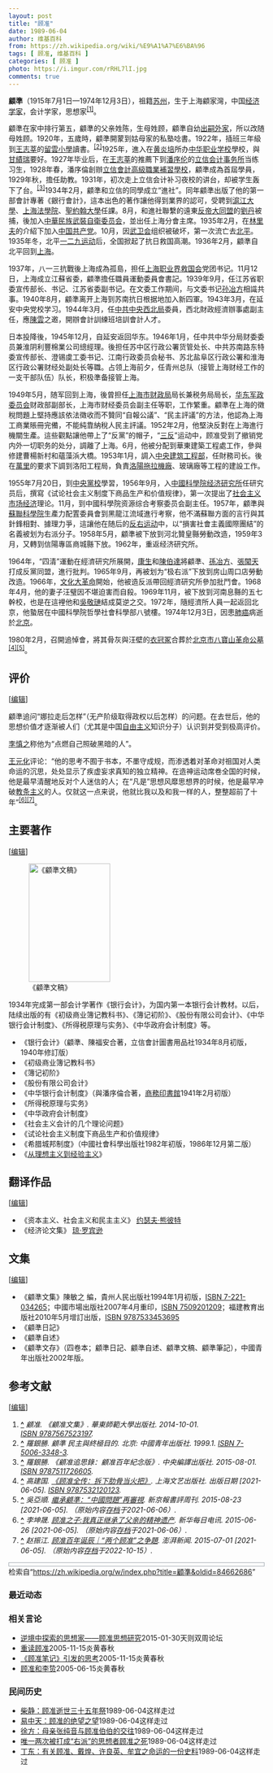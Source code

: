 ```yaml
---
layout: post
title: "顾准"
date: 1989-06-04
author: 维基百科
from: https://zh.wikipedia.org/wiki/%E9%A1%A7%E6%BA%96
tags: [ 顾准, 维基百科 ]
categories: [ 顾准 ]
photo: https://i.imgur.com/rRHL7lI.jpg
comments: true
---
```

<div class="mw-content-ltr mw-parser-output" lang="zh" dir="ltr"><style data-mw-deduplicate="TemplateStyles:r83732082">.mw-parser-output .infobox-subbox{padding:0;border:none;margin:-3px;width:auto;min-width:100%;font-size:100%;clear:none;float:none;background-color:transparent}.mw-parser-output .infobox-3cols-child{margin:auto}.mw-parser-output .infobox .navbar{font-size:100%}body.skin-minerva .mw-parser-output .infobox-header,body.skin-minerva .mw-parser-output .infobox-subheader,body.skin-minerva .mw-parser-output .infobox-above,body.skin-minerva .mw-parser-output .infobox-title,body.skin-minerva .mw-parser-output .infobox-image,body.skin-minerva .mw-parser-output .infobox-full-data,body.skin-minerva .mw-parser-output .infobox-below{text-align:center}@media screen{html.skin-theme-clientpref-night .mw-parser-output .infobox-full-data:not(.notheme)>div:not(.notheme)[style]{background:#1f1f23!important;color:#f8f9fa}@media screen and (prefers-color-scheme:dark){html.skin-theme-clientpref-os .mw-parser-output .infobox-full-data:not(.notheme) div:not(.notheme){background:#1f1f23!important;color:#f8f9fa}}html.skin-theme-clientpref-night .mw-parser-output .infobox td div:not(.notheme)[style]{background:transparent!important;color:var(--color-base,#202122)}@media screen and (prefers-color-scheme:dark){html.skin-theme-clientpref-os .mw-parser-output .infobox td div:not(.notheme)[style]{background:transparent!important;color:var(--color-base,#202122)}}html.skin-theme-clientpref-night .mw-parser-output .infobox td div.NavHead:not(.notheme)[style]{background:transparent!important}}@media screen and (prefers-color-scheme:dark){html.skin-theme-clientpref-os .mw-parser-output .infobox td div.NavHead:not(.notheme)[style]{background:transparent!important}}@media(min-width:640px){body.skin--responsive .mw-parser-output .infobox-table{display:table!important}body.skin--responsive .mw-parser-output .infobox-table>caption{display:table-caption!important}body.skin--responsive .mw-parser-output .infobox-table>tbody{display:table-row-group}body.skin--responsive .mw-parser-output .infobox-table tr{display:table-row!important}body.skin--responsive .mw-parser-output .infobox-table th,body.skin--responsive .mw-parser-output .infobox-table td{padding-left:inherit;padding-right:inherit}}</style>
<p><b>顧準</b>（1915年7月1日—1974年12月3日），祖籍<a href="/wiki/%E8%8B%8F%E5%B7%9E" class="mw-redirect" title="苏州">苏州</a>，生于上海顧家灣，中国<a href="/wiki/%E7%BB%8F%E6%B5%8E%E5%AD%A6%E5%AE%B6" title="经济学家">经济学家</a>，会计学家，思想家<sup id="cite_ref-1" class="reference"><a href="#cite_note-1"><span class="cite-bracket">[</span>1<span class="cite-bracket">]</span></a></sup>。
</p>
<meta property="mw:PageProp/toc">
<div class="mw-heading mw-heading2"></div>
<p>顧準在家中排行第五，顧準的父亲姓陈，生母姓顾，顧準自幼<a href="/wiki/%E8%BF%87%E7%BB%A7" title="过继">出嗣</a><a href="/wiki/%E5%A4%96%E5%AE%B6" class="mw-redirect" title="外家">外家</a>，所以改随母姓顾。1920年，五歲時，顧準開蒙到姑母家的私塾唸書。1922年，插班三年級到<a href="/wiki/%E7%8E%8B%E5%BF%97%E8%8E%98" title="王志莘">王志莘</a>的<a href="/w/index.php?title=%E7%95%99%E9%9B%B2%E5%B0%8F%E5%AD%B8&amp;action=edit&amp;redlink=1" class="new" title="留雲小學（页面不存在）">留雲小學</a>讀書。<sup id="cite_ref-2" class="reference"><a href="#cite_note-2"><span class="cite-bracket">[</span>2<span class="cite-bracket">]</span></a></sup>1925年，進入在<a href="/wiki/%E9%BB%84%E7%82%8E%E5%9F%B9" title="黄炎培">黄炎培</a>所办<a href="/wiki/%E4%B8%AD%E5%8D%8E%E8%81%8C%E4%B8%9A%E5%AD%A6%E6%A0%A1" title="中华职业学校">中华职业学校</a>學校，與<a href="/w/index.php?title=%E7%94%98%E7%B8%BE%E7%91%9E&amp;action=edit&amp;redlink=1" class="new" title="甘績瑞（页面不存在）">甘績瑞</a>要好。1927年毕业后，在<a href="/wiki/%E7%8E%8B%E5%BF%97%E8%8E%98" title="王志莘">王志莘</a>的推薦下到<a href="/wiki/%E6%BD%98%E5%BA%8F%E4%BC%A6" title="潘序伦">潘序伦</a>的<a href="/w/index.php?title=%E7%AB%8B%E4%BF%A1%E4%BC%9A%E8%AE%A1%E4%BA%8B%E5%8A%A1%E6%89%80&amp;action=edit&amp;redlink=1" class="new" title="立信会计事务所（页面不存在）">立信会计事务所</a>当练习生，1928年春，潘序倫創辦<a href="/wiki/%E4%B8%8A%E6%B5%B7%E7%AB%8B%E4%BF%A1%E4%BC%9A%E8%AE%A1%E5%AD%A6%E9%99%A2" class="mw-redirect" title="上海立信会计学院">立信會計高級職業補習學校</a>，顧準成為首屆學員，1929年秋，擔任助教。1931年，初次走上立信会计补习夜校的讲台，却被学生轰下了台。<sup id="cite_ref-3" class="reference"><a href="#cite_note-3"><span class="cite-bracket">[</span>3<span class="cite-bracket">]</span></a></sup>1934年2月，顧準和立信的同學成立“進社”。同年顧準出版了他的第一部會計專著《銀行會計》，這本出色的著作讓他得到業界的認可，受聘到<a href="/wiki/%E6%B2%AA%E6%B1%9F%E5%A4%A7%E5%AD%A6" title="沪江大学">滬江大學</a>、<a href="/wiki/%E4%B8%8A%E6%B5%B7%E6%B3%95%E5%AD%A6%E9%99%A2" title="上海法学院">上海法學院</a>、<a href="/wiki/%E5%9C%A3%E7%BA%A6%E7%BF%B0%E5%A4%A7%E5%AD%A6_(%E4%B8%8A%E6%B5%B7)" class="mw-redirect" title="圣约翰大学 (上海)">聖約翰大學</a>任課。8月，和進社聯繫的遠東<a href="/wiki/%E5%8F%8D%E5%B8%9D%E5%A4%A7%E5%90%8C%E7%9B%9F" class="mw-redirect" title="反帝大同盟">反帝大同盟</a>的<a href="/wiki/%E5%88%98%E4%B8%B9_(1909%E5%B9%B4)" title="刘丹 (1909年)">劉丹</a>被捕，後加入<a href="/wiki/%E4%B8%AD%E5%8D%8E%E6%B0%91%E6%97%8F%E6%AD%A6%E8%A3%85%E8%87%AA%E5%8D%AB%E5%A7%94%E5%91%98%E4%BC%9A" title="中华民族武装自卫委员会">中華民族武裝自衛委员会</a>，並出任上海分會主席。1935年2月，在<a href="/wiki/%E6%9E%97%E9%87%8C%E5%A4%AB" title="林里夫">林里夫</a>的介紹下加入<a href="/wiki/%E4%B8%AD%E5%9B%BD%E5%85%B1%E4%BA%A7%E5%85%9A" title="中国共产党">中国共产党</a>。10月，因<a href="/wiki/%E6%AD%A6%E5%8D%AB%E4%BC%9A" class="mw-redirect" title="武卫会">武卫会</a>组织被破坏，第一次流亡去<a href="/wiki/%E5%8C%97%E5%B9%B3" class="mw-redirect" title="北平">北平</a>。1935年冬，北平<a href="/wiki/%E4%B8%80%E4%BA%8C%E4%B9%9D%E8%BF%90%E5%8A%A8" class="mw-redirect" title="一二九运动">一二九运动</a>后，全国掀起了抗日救国高潮。1936年2月，顧準自北平回到<a href="/wiki/%E4%B8%8A%E6%B5%B7" class="mw-redirect" title="上海">上海</a>。
</p><p>1937年，八一三抗戰後上海成為孤島，担任<a href="/wiki/%E4%B8%8A%E6%B5%B7%E8%81%8C%E4%B8%9A%E7%95%8C%E6%95%91%E5%9B%BD%E4%BC%9A" class="mw-redirect" title="上海职业界救国会">上海职业界救国会</a>党团书记。11月12日，上海成立江蘇省委，顧準擔任職員運動委員會書記。1939年9月，任江苏省职委宣传部长、书记、江苏省委副书记。在文委工作期间，与文委书记<a href="/wiki/%E5%AD%99%E5%86%B6%E6%96%B9" title="孙冶方">孙冶方</a>相識共事。1940年8月，顧準离开上海到苏南抗日根据地加入新四軍。1943年3月，在延安中央党校学习。1944年3月，任<a href="/wiki/%E4%B8%AD%E5%85%B1%E4%B8%AD%E5%A4%AE%E8%A5%BF%E5%8C%97%E5%B1%80" title="中共中央西北局">中共中央西北局</a>委員，西北財政經濟辦事處副主任，應<a href="/wiki/%E9%99%B3%E9%9B%B2" class="mw-redirect" title="陳雲">陳雲</a>之邀，開辦會計訓練班培訓會計人才。
</p><p>日本投降後，1945年12月，自延安返回华东。1946年1月，任中共中华分局财委委员兼淮阴利豐棉業公司總經理。後担任苏中区行政公署货管处长、中共苏南路东特委宣传部长、澄锡虞工委书记、江南行政委员会秘书、苏北盐阜区行政公署和淮海区行政公署财经处副处长等職。占领上海前夕，任青州总队（接管上海财经工作的一支干部队伍）队长，积极準备接管上海。
</p><p>1949年5月，随军回到上海，後曾担任<a href="/wiki/%E4%B8%8A%E6%B5%B7%E5%B8%82%E8%B4%A2%E6%94%BF%E5%B1%80" class="mw-redirect" title="上海市财政局">上海市财政局</a>局长兼税务局局长，<a href="/wiki/%E5%8D%8E%E4%B8%9C%E5%86%9B%E6%94%BF%E5%A7%94%E5%91%98%E4%BC%9A" title="华东军政委员会">华东军政委员会</a>财政部副部长，上海市财经委员会副主任等职，工作繁重。顧準在上海的徵稅問題上堅持應該依法徵收而不贊同“自報公議”、“民主評議”的方法，他認為上海工商業賬冊完備，不能純靠納稅人民主評議。1952年2月，他堅決反對在上海進行機關生產。這些觀點讓他帶上了“反黨”的帽子，“<a href="/wiki/%E4%B8%89%E5%8F%8D" class="mw-redirect" title="三反">三反</a>”运动中，顾准受到了撤销党内外一切职务的处分，調離了上海。6月，他被分配到華東建築工程處工作，參與修建曹楊新村和蘊藻浜大橋。1953年1月，調入<a href="/wiki/%E4%B8%AD%E5%A4%AE%E5%BB%BA%E7%AD%91%E5%B7%A5%E7%A8%8B%E9%83%A8" class="mw-redirect" title="中央建筑工程部">中央建筑工程部</a>，任財務司长。後在<a href="/wiki/%E8%90%AC%E9%87%8C" class="mw-redirect" title="萬里">萬里</a>的要求下調到洛阳工程局，負責<a href="/wiki/%E6%B4%9B%E9%98%B3%E6%8B%96%E6%8B%89%E6%9C%BA%E5%8E%82" class="mw-redirect" title="洛阳拖拉机厂">洛陽拖拉機廠</a>、玻璃廠等工程的建設工作。
</p><p>1955年7月20日，到<a href="/wiki/%E4%B8%AD%E5%A4%AE%E5%85%9A%E6%A0%A1" class="mw-redirect" title="中央党校">中央黨校</a>學習，1956年9月，入<a href="/wiki/%E4%B8%AD%E5%9B%BD%E7%A7%91%E5%AD%A6%E9%99%A2%E7%BB%8F%E6%B5%8E%E7%A0%94%E7%A9%B6%E6%89%80" class="mw-redirect" title="中国科学院经济研究所">中國科學院经济研究所</a>任研究员后，撰寫《试论社会主义制度下商品生产和价值规律》，第一次提出了<a href="/wiki/%E7%A4%BE%E4%BC%9A%E4%B8%BB%E4%B9%89%E5%B8%82%E5%9C%BA%E7%BB%8F%E6%B5%8E" title="社会主义市场经济">社会主义市场经济</a>理论。11月，到中國科學院资源综合考察委员会副主任。1957年，顧準與<a href="/wiki/%E8%8B%8F%E8%81%94%E7%A7%91%E5%AD%A6%E9%99%A2" title="苏联科学院">蘇聯科學院</a>生產力配置委員會到黑龍江流域進行考察，他不滿蘇聯方面的言行與其針鋒相對、據理力爭，這讓他在随后的<a href="/wiki/%E5%8F%8D%E5%8F%B3%E8%BF%90%E5%8A%A8" title="反右运动">反右运动</a>中，以“損害社會主義國際團結”的名義被划为右派分子。1958年5月，顧準被下放到河北贊皇縣勞動改造，1959年3月，又轉到信陽專區商城縣下放。1962年，重返经济研究所。
</p><p>1964年，“四清”運動在經濟研究所展開，<a href="/wiki/%E5%BA%B7%E7%94%9F" title="康生">康生</a>和<a href="/wiki/%E9%99%B3%E4%BC%AF%E9%81%94" class="mw-redirect" title="陳伯達">陳伯達</a>將顧準、<a href="/wiki/%E5%AD%AB%E5%86%B6%E6%96%B9" class="mw-redirect" title="孫冶方">孫冶方</a>、<a href="/wiki/%E5%BC%B5%E8%81%9E%E5%A4%A9" class="mw-redirect" title="張聞天">張聞天</a>打成反黨同盟，進行批判。1965年9月，再被划为“极右派”下放到房山周口店勞動改造。1966年，<a href="/wiki/%E6%96%87%E5%8C%96%E5%A4%A7%E9%9D%A9%E5%91%BD" title="文化大革命">文化大革命</a>開始，他被造反派帶回經濟研究所參加批鬥會。1968年4月，他的妻子汪璧因不堪迫害而自殺。1969年11月，被下放到河南息縣的五七幹校，也是在這裡他和<a href="/wiki/%E5%90%B4%E6%95%AC%E7%90%8F" title="吴敬琏">吳敬璉</a>結成莫逆之交。1972年，隨經濟所人員一起返回北京，他蟄居在中國科學院哲學社會科學部八號樓。1974年12月3日，因患<a href="/wiki/%E8%82%BA%E7%99%8C" title="肺癌">肺癌</a>病逝於<a href="/wiki/%E5%8C%97%E4%BA%AC" class="mw-redirect" title="北京">北京</a>。
</p><p>1980年2月，召開追悼會，將其骨灰與汪壁的<a href="/wiki/%E8%A1%A3%E5%86%A0%E5%86%A2" title="衣冠冢">衣冠冢</a>合葬於<a href="/wiki/%E5%8C%97%E4%BA%AC%E5%B8%82%E5%85%AB%E5%AE%9D%E5%B1%B1%E9%9D%A9%E5%91%BD%E5%85%AC%E5%A2%93" title="北京市八宝山革命公墓">北京市八寶山革命公墓</a><sup id="cite_ref-4" class="reference"><a href="#cite_note-4"><span class="cite-bracket">[</span>4<span class="cite-bracket">]</span></a></sup><sup id="cite_ref-5" class="reference"><a href="#cite_note-5"><span class="cite-bracket">[</span>5<span class="cite-bracket">]</span></a></sup>。
</p>
<div class="mw-heading mw-heading2"><h2 id="评价"><span id=".E8.AF.84.E4.BB.B7"></span>评价</h2><span class="mw-editsection"><span class="mw-editsection-bracket">[</span><a href="/w/index.php?title=%E9%A1%A7%E6%BA%96&amp;action=edit&amp;section=2" title="编辑章节：评价"><span>编辑</span></a><span class="mw-editsection-bracket">]</span></span></div>
<p>顧準追问“娜拉走后怎样”（无产阶级取得政权以后怎样）的问题。在去世后，他的思想价值才逐渐被人们（尤其是中国<a href="/wiki/%E8%87%AA%E7%94%B1%E4%B8%BB%E4%B9%89" title="自由主义">自由主义</a>知识分子）认识到并受到极高评价。
</p><p><a href="/wiki/%E6%9D%8E%E6%85%8E%E4%B9%8B" title="李慎之">李慎之</a>称他为“点燃自己照破黑暗的人”。
</p><p><a href="/wiki/%E7%8E%8B%E5%85%83%E5%8C%96" title="王元化">王元化</a>评论：“他的思考不囿于书本，不墨守成规，而渗透着对革命对祖国对人类命运的沉思，处处显示了疾虚妄求真知的独立精神。在造神运动席卷全国的时候，他是最早清醒地反对个人迷信的人；在“凡是”思想风靡思想界的时候，他是最早冲破<a href="/wiki/%E6%95%99%E6%9D%A1%E4%B8%BB%E4%B9%89" class="mw-redirect" title="教条主义">教条主义</a>的人。仅就这一点来说，他就比我以及和我一样的人，整整超前了十年”<sup id="cite_ref-6" class="reference"><a href="#cite_note-6"><span class="cite-bracket">[</span>6<span class="cite-bracket">]</span></a></sup><sup id="cite_ref-7" class="reference"><a href="#cite_note-7"><span class="cite-bracket">[</span>7<span class="cite-bracket">]</span></a></sup>。
</p>
<div class="mw-heading mw-heading2"><h2 id="主要著作"><span id=".E4.B8.BB.E8.A6.81.E8.91.97.E4.BD.9C"></span>主要著作</h2><span class="mw-editsection"><span class="mw-editsection-bracket">[</span><a href="/w/index.php?title=%E9%A1%A7%E6%BA%96&amp;action=edit&amp;section=3" title="编辑章节：主要著作"><span>编辑</span></a><span class="mw-editsection-bracket">]</span></span></div>
<figure class="mw-halign-right" typeof="mw:File"><a href="/wiki/File:GuZhun_WenGao.jpg" class="mw-file-description" title="《顧準文稿》"><img alt="《顧準文稿》" src="//upload.wikimedia.org/wikipedia/zh/thumb/f/f6/GuZhun_WenGao.jpg/160px-GuZhun_WenGao.jpg" decoding="async" width="160" height="233" class="mw-file-element" srcset="//upload.wikimedia.org/wikipedia/zh/thumb/f/f6/GuZhun_WenGao.jpg/240px-GuZhun_WenGao.jpg 1.5x, //upload.wikimedia.org/wikipedia/zh/f/f6/GuZhun_WenGao.jpg 2x" data-file-width="262" data-file-height="381"></a><figcaption>《顧準文稿》</figcaption></figure><p>1934年完成第一部会计学著作《银行会计》，为国内第一本银行会计教材。以后，陆续出版的有《初级商业簿记教科书》、《簿记初阶》、《股份有限公司会计》、《中华银行会计制度》、《所得税原理与实务》、《中华政府会计制度》等。
</p><ul><li>《银行会计》（顧準、陳福安合著，立信會計圖書用品社1934年8月初版，1940年修訂版）</li>
<li>《初级商业簿记教科书》</li>
<li>《簿记初阶》</li>
<li>《股份有限公司会计》</li>
<li>《中华银行会计制度》（與潘序倫合著，<a href="/wiki/%E5%95%86%E5%8B%99%E5%8D%B0%E6%9B%B8%E9%A4%A8" class="mw-redirect" title="商務印書館">商務印書館</a>1941年2月初版）</li>
<li>《所得税原理与实务》</li>
<li>《中华政府会计制度》</li>
<li>《社会主义会计的几个理论问题》</li>
<li>《试论社会主义制度下商品生产和价值规律》</li>
<li>《希腊城邦制度》（中國社會科學出版社1982年初版，1986年12月第二版）</li>
<li>《<a href="/wiki/%E4%BB%8E%E7%90%86%E6%83%B3%E4%B8%BB%E4%B9%89%E5%88%B0%E7%BB%8F%E9%AA%8C%E4%B8%BB%E4%B9%89" title="从理想主义到经验主义">从理想主义到经验主义</a>》</li></ul>
<div class="mw-heading mw-heading2"><h2 id="翻译作品"><span id=".E7.BF.BB.E8.AF.91.E4.BD.9C.E5.93.81"></span>翻译作品</h2><span class="mw-editsection"><span class="mw-editsection-bracket">[</span><a href="/w/index.php?title=%E9%A1%A7%E6%BA%96&amp;action=edit&amp;section=4" title="编辑章节：翻译作品"><span>编辑</span></a><span class="mw-editsection-bracket">]</span></span></div>
<ul><li>《资本主义、社会主义和民主主义》 <a href="/wiki/%E7%BA%A6%E7%91%9F%E5%A4%AB%C2%B7%E7%86%8A%E5%BD%BC%E7%89%B9" title="约瑟夫·熊彼特">约瑟夫·熊彼特</a></li>
<li>《经济论文集》 <a href="/wiki/%E7%93%8A%C2%B7%E7%BE%85%E8%B3%93%E9%81%9C" title="瓊·羅賓遜">琼·罗宾逊</a></li></ul>
<div class="mw-heading mw-heading2"><h2 id="文集"><span id=".E6.96.87.E9.9B.86"></span>文集</h2><span class="mw-editsection"><span class="mw-editsection-bracket">[</span><a href="/w/index.php?title=%E9%A1%A7%E6%BA%96&amp;action=edit&amp;section=5" title="编辑章节：文集"><span>编辑</span></a><span class="mw-editsection-bracket">]</span></span></div>
<ul><li>《顧準文集》陳敏之 編，貴州人民出版社1994年1月初版，<a href="/wiki/Special:%E7%BD%91%E7%BB%9C%E4%B9%A6%E6%BA%90/7221034265" class="internal mw-magiclink-isbn">ISBN 7-221-034265</a>；中國市場出版社2007年4月重印，<a href="/wiki/Special:%E7%BD%91%E7%BB%9C%E4%B9%A6%E6%BA%90/7509201209" class="internal mw-magiclink-isbn">ISBN 7509201209</a>；福建教育出版社2010年5月增訂出版，<a href="/wiki/Special:%E7%BD%91%E7%BB%9C%E4%B9%A6%E6%BA%90/9787533453695" class="internal mw-magiclink-isbn">ISBN 9787533453695</a></li>
<li>《顧準日記》</li>
<li>《顧準自述》</li>
<li>《顧準文存》（四卷本；顧準日記、顧準自述、顧準文稿、顧準筆記），中國青年出版社2002年版。</li></ul>
<div class="mw-heading mw-heading2"><h2 id="参考文献"><span id=".E5.8F.82.E8.80.83.E6.96.87.E7.8C.AE"></span>参考文献</h2><span class="mw-editsection"><span class="mw-editsection-bracket">[</span><a href="/w/index.php?title=%E9%A1%A7%E6%BA%96&amp;action=edit&amp;section=6" title="编辑章节：参考文献"><span>编辑</span></a><span class="mw-editsection-bracket">]</span></span></div>
<div class="reflist" style="list-style-type: decimal;">
<ol class="references">
<li id="cite_note-1"><span class="mw-cite-backlink"><b><a href="#cite_ref-1">^</a></b></span> <span class="reference-text"><cite class="citation book">顧准. 《顧准文集》. 華東師範大學出版社. 2014-10-01. <a href="/wiki/Special:%E7%BD%91%E7%BB%9C%E4%B9%A6%E6%BA%90/9787567523197" title="Special:网络书源/9787567523197"><span title="国际标准书号">ISBN</span>&nbsp;9787567523197</a>.</cite><span title="ctx_ver=Z39.88-2004&amp;rfr_id=info%3Asid%2Fzh.wikipedia.org%3A%E9%A1%A7%E6%BA%96&amp;rft.au=%E9%A1%A7%E5%87%86&amp;rft.btitle=%E3%80%8A%E9%A1%A7%E5%87%86%E6%96%87%E9%9B%86%E3%80%8B&amp;rft.date=2014-10-01&amp;rft.genre=book&amp;rft.isbn=9787567523197&amp;rft.pub=%E8%8F%AF%E6%9D%B1%E5%B8%AB%E7%AF%84%E5%A4%A7%E5%AD%B8%E5%87%BA%E7%89%88%E7%A4%BE&amp;rft_val_fmt=info%3Aofi%2Ffmt%3Akev%3Amtx%3Abook" class="Z3988"><span style="display:none;">&nbsp;</span></span> <span style="display:none;font-size:100%" class="error citation-comment">使用<code style="color:inherit; border:inherit; padding:inherit;">|accessdate=</code>需要含有<code style="color:inherit; border:inherit; padding:inherit;">|url=</code> (<a href="/wiki/Help:%E5%BC%95%E6%96%87%E6%A0%BC%E5%BC%8F1%E9%94%99%E8%AF%AF#accessdate_missing_url" title="Help:引文格式1错误">帮助</a>)</span></span>
</li>
<li id="cite_note-2"><span class="mw-cite-backlink"><b><a href="#cite_ref-2">^</a></b></span> <span class="reference-text"><cite class="citation book">羅銀勝. 顧準 民主與終極目的. 北京: 中國青年出版社. 1999.1. <a href="/wiki/Special:%E7%BD%91%E7%BB%9C%E4%B9%A6%E6%BA%90/7-5006-3348-3" title="Special:网络书源/7-5006-3348-3"><span title="国际标准书号">ISBN</span>&nbsp;7-5006-3348-3</a>.</cite><span title="ctx_ver=Z39.88-2004&amp;rfr_id=info%3Asid%2Fzh.wikipedia.org%3A%E9%A1%A7%E6%BA%96&amp;rft.au=%E7%BE%85%E9%8A%80%E5%8B%9D&amp;rft.btitle=%E9%A1%A7%E6%BA%96+%E6%B0%91%E4%B8%BB%E8%88%87%E7%B5%82%E6%A5%B5%E7%9B%AE%E7%9A%84&amp;rft.genre=book&amp;rft.isbn=7-5006-3348-3&amp;rft.place=%E5%8C%97%E4%BA%AC&amp;rft.pub=%E4%B8%AD%E5%9C%8B%E9%9D%92%E5%B9%B4%E5%87%BA%E7%89%88%E7%A4%BE&amp;rft_val_fmt=info%3Aofi%2Ffmt%3Akev%3Amtx%3Abook" class="Z3988"><span style="display:none;">&nbsp;</span></span> <span style="display:none;font-size:100%" class="error citation-comment">请检查<code style="color:inherit; border:inherit; padding:inherit;">|date=</code>中的日期值 (<a href="/wiki/Help:%E5%BC%95%E6%96%87%E6%A0%BC%E5%BC%8F1%E9%94%99%E8%AF%AF#bad_date" title="Help:引文格式1错误">帮助</a>)</span></span>
</li>
<li id="cite_note-3"><span class="mw-cite-backlink"><b><a href="#cite_ref-3">^</a></b></span> <span class="reference-text"><cite class="citation book">羅銀勝. 《顧准追思錄：顧准百年紀念版》. 中央編譯出版社. 2015-08-01. <a href="/wiki/Special:%E7%BD%91%E7%BB%9C%E4%B9%A6%E6%BA%90/9787511726605" title="Special:网络书源/9787511726605"><span title="国际标准书号">ISBN</span>&nbsp;9787511726605</a>.</cite><span title="ctx_ver=Z39.88-2004&amp;rfr_id=info%3Asid%2Fzh.wikipedia.org%3A%E9%A1%A7%E6%BA%96&amp;rft.au=%E7%BE%85%E9%8A%80%E5%8B%9D&amp;rft.btitle=%E3%80%8A%E9%A1%A7%E5%87%86%E8%BF%BD%E6%80%9D%E9%8C%84%EF%BC%9A%E9%A1%A7%E5%87%86%E7%99%BE%E5%B9%B4%E7%B4%80%E5%BF%B5%E7%89%88%E3%80%8B&amp;rft.date=2015-08-01&amp;rft.genre=book&amp;rft.isbn=9787511726605&amp;rft.pub=%E4%B8%AD%E5%A4%AE%E7%B7%A8%E8%AD%AF%E5%87%BA%E7%89%88%E7%A4%BE&amp;rft_val_fmt=info%3Aofi%2Ffmt%3Akev%3Amtx%3Abook" class="Z3988"><span style="display:none;">&nbsp;</span></span> <span style="display:none;font-size:100%" class="error citation-comment">使用<code style="color:inherit; border:inherit; padding:inherit;">|accessdate=</code>需要含有<code style="color:inherit; border:inherit; padding:inherit;">|url=</code> (<a href="/wiki/Help:%E5%BC%95%E6%96%87%E6%A0%BC%E5%BC%8F1%E9%94%99%E8%AF%AF#accessdate_missing_url" title="Help:引文格式1错误">帮助</a>)</span></span>
</li>
<li id="cite_note-4"><span class="mw-cite-backlink"><b><a href="#cite_ref-4">^</a></b></span> <span class="reference-text"><cite class="citation book">高建国. <a rel="nofollow" class="external text" href="https://archive.org/details/chaixialeigudang0000gaoj">《顾准全传：拆下肋骨当火把》</a>. 上海文艺出版社. 出版日期 <span class="reference-accessdate"> [<span class="nowrap">2021-06-05</span>]</span>. <a href="/wiki/Special:%E7%BD%91%E7%BB%9C%E4%B9%A6%E6%BA%90/9787532120123" title="Special:网络书源/9787532120123"><span title="国际标准书号">ISBN</span>&nbsp;9787532120123</a>.</cite><span title="ctx_ver=Z39.88-2004&amp;rfr_id=info%3Asid%2Fzh.wikipedia.org%3A%E9%A1%A7%E6%BA%96&amp;rft.au=%E9%AB%98%E5%BB%BA%E5%9B%BD&amp;rft.btitle=%E3%80%8A%E9%A1%BE%E5%87%86%E5%85%A8%E4%BC%A0%EF%BC%9A%E6%8B%86%E4%B8%8B%E8%82%8B%E9%AA%A8%E5%BD%93%E7%81%AB%E6%8A%8A%E3%80%8B&amp;rft.genre=book&amp;rft.isbn=9787532120123&amp;rft.pub=%E4%B8%8A%E6%B5%B7%E6%96%87%E8%89%BA%E5%87%BA%E7%89%88%E7%A4%BE&amp;rft_id=https%3A%2F%2Farchive.org%2Fdetails%2Fchaixialeigudang0000gaoj&amp;rft_val_fmt=info%3Aofi%2Ffmt%3Akev%3Amtx%3Abook" class="Z3988"><span style="display:none;">&nbsp;</span></span> <span style="display:none;font-size:100%" class="error citation-comment">请检查<code style="color:inherit; border:inherit; padding:inherit;">|date=</code>中的日期值 (<a href="/wiki/Help:%E5%BC%95%E6%96%87%E6%A0%BC%E5%BC%8F1%E9%94%99%E8%AF%AF#bad_date" title="Help:引文格式1错误">帮助</a>)</span></span>
</li>
<li id="cite_note-5"><span class="mw-cite-backlink"><b><a href="#cite_ref-5">^</a></b></span> <span class="reference-text"><cite class="citation news">吳亞順. <a rel="nofollow" class="external text" href="http://www.rocidea.com/roc-25342.aspx">繼承顧準：“中國問題”再審視</a>. 新京報書評周刊. 2015-08-23 <span class="reference-accessdate"> [<span class="nowrap">2021-06-05</span>]</span>. （原始内容<a rel="nofollow" class="external text" href="https://web.archive.org/web/20210606074641/http://www.rocidea.com/roc-25342.aspx">存档</a>于2021-06-06）.</cite><span title="ctx_ver=Z39.88-2004&amp;rfr_id=info%3Asid%2Fzh.wikipedia.org%3A%E9%A1%A7%E6%BA%96&amp;rft.atitle=%E7%B9%BC%E6%89%BF%E9%A1%A7%E6%BA%96%EF%BC%9A%E2%80%9C%E4%B8%AD%E5%9C%8B%E5%95%8F%E9%A1%8C%E2%80%9D%E5%86%8D%E5%AF%A9%E8%A6%96&amp;rft.au=%E5%90%B3%E4%BA%9E%E9%A0%86&amp;rft.date=2015-08-23&amp;rft.genre=article&amp;rft_id=http%3A%2F%2Fwww.rocidea.com%2Froc-25342.aspx&amp;rft_val_fmt=info%3Aofi%2Ffmt%3Akev%3Amtx%3Ajournal" class="Z3988"><span style="display:none;">&nbsp;</span></span></span>
</li>
<li id="cite_note-6"><span class="mw-cite-backlink"><b><a href="#cite_ref-6">^</a></b></span> <span class="reference-text"><cite class="citation news">李坤晟. <a rel="nofollow" class="external text" href="http://www.xinhuanet.com/politics/2015-06/26/c_1115728961.htm">顾准之子:我真正继承了父亲的精神遗产</a>. 新华每日电讯. 2015-06-26 <span class="reference-accessdate"> [<span class="nowrap">2021-06-05</span>]</span>. （原始内容<a rel="nofollow" class="external text" href="https://web.archive.org/web/20210606033217/http://www.xinhuanet.com/politics/2015-06/26/c_1115728961.htm">存档</a>于2021-06-06）.</cite><span title="ctx_ver=Z39.88-2004&amp;rfr_id=info%3Asid%2Fzh.wikipedia.org%3A%E9%A1%A7%E6%BA%96&amp;rft.atitle=%E9%A1%BE%E5%87%86%E4%B9%8B%E5%AD%90%3A%E6%88%91%E7%9C%9F%E6%AD%A3%E7%BB%A7%E6%89%BF%E4%BA%86%E7%88%B6%E4%BA%B2%E7%9A%84%E7%B2%BE%E7%A5%9E%E9%81%97%E4%BA%A7&amp;rft.au=%E6%9D%8E%E5%9D%A4%E6%99%9F&amp;rft.date=2015-06-26&amp;rft.genre=article&amp;rft_id=http%3A%2F%2Fwww.xinhuanet.com%2Fpolitics%2F2015-06%2F26%2Fc_1115728961.htm&amp;rft_val_fmt=info%3Aofi%2Ffmt%3Akev%3Amtx%3Ajournal" class="Z3988"><span style="display:none;">&nbsp;</span></span></span>
</li>
<li id="cite_note-7"><span class="mw-cite-backlink"><b><a href="#cite_ref-7">^</a></b></span> <span class="reference-text"><cite class="citation news">赵振江. <a rel="nofollow" class="external text" href="https://www.thepaper.cn/newsDetail_forward_1347177">顾准百年诞辰｜“两个顾准”之争題</a>. 澎湃新闻. 2015-07-01 <span class="reference-accessdate"> [<span class="nowrap">2021-06-05</span>]</span>. （原始内容<a rel="nofollow" class="external text" href="https://web.archive.org/web/20221015091333/https://www.thepaper.cn/newsDetail_forward_1347177">存档</a>于2022-10-15）.</cite><span title="ctx_ver=Z39.88-2004&amp;rfr_id=info%3Asid%2Fzh.wikipedia.org%3A%E9%A1%A7%E6%BA%96&amp;rft.atitle=%E9%A1%BE%E5%87%86%E7%99%BE%E5%B9%B4%E8%AF%9E%E8%BE%B0%EF%BD%9C%E2%80%9C%E4%B8%A4%E4%B8%AA%E9%A1%BE%E5%87%86%E2%80%9D%E4%B9%8B%E4%BA%89%E9%A1%8C&amp;rft.au=%E8%B5%B5%E6%8C%AF%E6%B1%9F&amp;rft.date=2015-07-01&amp;rft.genre=article&amp;rft_id=https%3A%2F%2Fwww.thepaper.cn%2FnewsDetail_forward_1347177&amp;rft_val_fmt=info%3Aofi%2Ffmt%3Akev%3Amtx%3Ajournal" class="Z3988"><span style="display:none;">&nbsp;</span></span></span>
</li>
</ol></div>
<div class="navbox-styles"><style data-mw-deduplicate="TemplateStyles:r84265675">.mw-parser-output .hlist dl,.mw-parser-output .hlist ol,.mw-parser-output .hlist ul{margin:0;padding:0}.mw-parser-output .hlist dd,.mw-parser-output .hlist dt,.mw-parser-output .hlist li{margin:0;display:inline}.mw-parser-output .hlist.inline,.mw-parser-output .hlist.inline dl,.mw-parser-output .hlist.inline ol,.mw-parser-output .hlist.inline ul,.mw-parser-output .hlist dl dl,.mw-parser-output .hlist dl ol,.mw-parser-output .hlist dl ul,.mw-parser-output .hlist ol dl,.mw-parser-output .hlist ol ol,.mw-parser-output .hlist ol ul,.mw-parser-output .hlist ul dl,.mw-parser-output .hlist ul ol,.mw-parser-output .hlist ul ul{display:inline}.mw-parser-output .hlist .mw-empty-li{display:none}.mw-parser-output .hlist dt::after{content:" :"}.mw-parser-output .hlist dd::after,.mw-parser-output .hlist li::after{content:" · ";font-weight:bold}.mw-parser-output .hlist-pipe dd::after,.mw-parser-output .hlist-pipe li::after{content:" | ";font-weight:normal}.mw-parser-output .hlist-hyphen dd::after,.mw-parser-output .hlist-hyphen li::after{content:" - ";font-weight:normal}.mw-parser-output .hlist-comma dd::after,.mw-parser-output .hlist-comma li::after{content:"、";font-weight:normal}.mw-parser-output .hlist dd:last-child::after,.mw-parser-output .hlist dt:last-child::after,.mw-parser-output .hlist li:last-child::after{content:none}.mw-parser-output .hlist ol{counter-reset:listitem}.mw-parser-output .hlist ol>li{counter-increment:listitem}.mw-parser-output .hlist ol>li::before{content:" "counter(listitem)"\a0 "}.mw-parser-output .hlist dd ol>li:first-child::before,.mw-parser-output .hlist dt ol>li:first-child::before,.mw-parser-output .hlist li ol>li:first-child::before{content:"（"counter(listitem)"\a0 "}.mw-parser-output ul.cslist,.mw-parser-output ul.sslist{margin:0;padding:0;display:inline-block;list-style:none}.mw-parser-output .cslist li,.mw-parser-output .sslist li{margin:0;display:inline-block}.mw-parser-output .cslist li::after{content:"，"}.mw-parser-output .sslist li::after{content:"；"}.mw-parser-output .cslist li:last-child::after,.mw-parser-output .sslist li:last-child::after{content:none}</style><style data-mw-deduplicate="TemplateStyles:r84261037">.mw-parser-output .navbox{box-sizing:border-box;border:1px solid #a2a9b1;width:100%;clear:both;font-size:88%;text-align:center;padding:1px;margin:1em auto 0}.mw-parser-output .navbox .navbox{margin-top:0}.mw-parser-output .navbox+.navbox,.mw-parser-output .navbox+.navbox-styles+.navbox{margin-top:-1px}.mw-parser-output .navbox-inner,.mw-parser-output .navbox-subgroup{width:100%}.mw-parser-output .navbox-group,.mw-parser-output .navbox-title,.mw-parser-output .navbox-abovebelow{text-align:center;padding-left:1em;padding-right:1em}.mw-parser-output .navbox-group{white-space:nowrap;text-align:right}.mw-parser-output .navbox,.mw-parser-output .navbox-subgroup{background-color:#fdfdfd}.mw-parser-output .navbox-list{border-color:#fdfdfd}.mw-parser-output .navbox-list-with-group{text-align:left;border-left-width:2px;border-left-style:solid}.mw-parser-output tr+tr>.navbox-abovebelow,.mw-parser-output tr+tr>.navbox-group,.mw-parser-output tr+tr>.navbox-image,.mw-parser-output tr+tr>.navbox-list{border-top:2px solid #fdfdfd}.mw-parser-output .navbox-title{background-color:#ccf;position:relative}.mw-parser-output .navbox-abovebelow,.mw-parser-output .navbox-group,.mw-parser-output .navbox-subgroup .navbox-title{background-color:#ddf}.mw-parser-output .navbox-subgroup .navbox-group,.mw-parser-output .navbox-subgroup .navbox-abovebelow{background-color:#e6e6ff}.mw-parser-output .navbox-even{background-color:#f7f7f7}.mw-parser-output .navbox-odd{background-color:transparent}.mw-parser-output .navbox .hlist td dl,.mw-parser-output .navbox .hlist td ol,.mw-parser-output .navbox .hlist td ul,.mw-parser-output .navbox td.hlist dl,.mw-parser-output .navbox td.hlist ol,.mw-parser-output .navbox td.hlist ul{padding:0.125em 0}.mw-parser-output .navbox .navbar{display:block;font-size:100%}.mw-parser-output .navbox-title .navbar{float:left;text-align:left;margin-right:0.5em;width:auto;padding-left:0.2em;position:absolute;left:1em}.mw-parser-output .navbox .mw-collapsible-toggle{margin-left:0.5em;position:absolute;right:1em}body.skin--responsive .mw-parser-output .navbox-image img{max-width:none!important}@media print{body.ns-0 .mw-parser-output .navbox{display:none!important}}</style></div><div role="navigation" class="navbox authority-control" aria-labelledby="-&amp;#123;zh-cn:规范控制;zh-tw:權威控制;&amp;#125;--&amp;#123;zh-cn:数据库;zh-tw:資料庫&amp;#125;-_frameless&amp;#124;text-top&amp;#124;10px&amp;#124;alt=編輯維基數據鏈接&amp;#124;link=https&amp;#58;//www.wikidata.org/wiki/Q5613156#identifiers&amp;#124;class=noprint&amp;#124;編輯維基數據鏈接" style="padding:3px"></div>
<!-- 
NewPP limit report
Parsed by mw‐web.eqiad.main‐5584645d7f‐plgb9
Cached time: 20241202221102
Cache expiry: 2592000
Reduced expiry: false
Complications: [show‐toc]
CPU time usage: 0.376 seconds
Real time usage: 0.471 seconds
Preprocessor visited node count: 2969/1000000
Post‐expand include size: 36049/2097152 bytes
Template argument size: 2882/2097152 bytes
Highest expansion depth: 20/100
Expensive parser function count: 15/500
Unstrip recursion depth: 0/20
Unstrip post‐expand size: 16493/5000000 bytes
Lua time usage: 0.204/10.000 seconds
Lua memory usage: 3615463/52428800 bytes
Number of Wikibase entities loaded: 1/400
-->
<!--
Transclusion expansion time report (%,ms,calls,template)
100.00%  393.596      1 -total
 46.24%  181.997      1 Template:Infobox_person
 36.94%  145.390      1 Template:Infobox_person/core
 32.35%  127.336      1 Template:Infobox
 28.99%  114.115      1 Template:Authority_control
 18.94%   74.541      1 Template:Reflist
 12.65%   49.797      4 Template:Cite_book
 11.57%   45.528      5 Template:Br_separated_entries
  8.18%   32.185      1 Template:Wikidata_image
  4.31%   16.969      1 Template:Death_date_and_age
-->

<!-- Saved in parser cache with key zhwiki:pcache:25264:|#|:idhash:canonical!zh and timestamp 20241202221102 and revision id 84662686. Rendering was triggered because: page-view
 -->
</div><!--esi <esi:include src="/esitest-fa8a495983347898/content" /> --><noscript><img src="https://login.wikimedia.org/wiki/Special:CentralAutoLogin/start?useformat=desktop&amp;type=1x1&amp;usesul3=0" alt="" width="1" height="1" style="border: none; position: absolute;"></noscript>
<div class="printfooter" data-nosnippet="">检索自“<a dir="ltr" href="https://zh.wikipedia.org/w/index.php?title=顧準&amp;oldid=84662686">https://zh.wikipedia.org/w/index.php?title=顧準&amp;oldid=84662686</a>”</div><div id="recent-news"><h3>最近动态</h3><ul></ul></div><div id="open-opinion"><h3>相关言论</h3><ul><li><a href="https://nodebe4.github.io/opinion/2015-01-30/%E9%80%86%E5%A2%83%E4%B8%AD%E6%8E%A2%E7%B4%A2%E7%9A%84%E6%80%9D%E6%83%B3%E5%AE%B6-%E9%A1%BE%E5%87%86%E6%80%9D%E6%83%B3%E7%A0%94%E7%A9%B6/" title="张曙光">逆境中探索的思想家——顾准思想研究</a><time>2015-01-30</time><a class="tag">天则双周论坛</a></li>
<li><a href="https://nodebe4.github.io/opinion/2005-11-15/%E9%87%8D%E8%AF%BB%E9%A1%BE%E5%87%86/" title="高建国">重读顾准</a><time>2005-11-15</time><a class="tag">炎黄春秋</a></li>
<li><a href="https://nodebe4.github.io/opinion/2005-11-15/%E9%A1%BE%E5%87%86%E7%AC%94%E8%AE%B0-%E5%BC%95%E5%8F%91%E7%9A%84%E6%80%9D%E8%80%83/" title="李一蠡">《顾准笔记》引发的思考</a><time>2005-11-15</time><a class="tag">炎黄春秋</a></li>
<li><a href="https://nodebe4.github.io/opinion/2005-06-15/%E9%A1%BE%E5%87%86%E5%92%8C%E6%9D%8E%E8%B4%BD/" title="吴远鹏">顾准和李贽</a><time>2005-06-15</time><a class="tag">炎黄春秋</a></li>
</ul></div><div id="mjls-record"><h3>民间历史</h3><ul><li><a href="https://nodebe4.github.io/mjlsh/1989-06-04/%E6%9F%B4%E9%9D%99-%E9%A1%BE%E5%87%86%E9%80%9D%E4%B8%96%E4%B8%89%E5%8D%81%E4%BA%94%E5%B9%B4%E7%A5%AD/" title="柴静">柴静：顾准逝世三十五年祭</a><time>1989-06-04</time><a class="tag">这样走过</a></li>
<li><a href="https://nodebe4.github.io/mjlsh/1989-06-04/%E6%98%93%E4%B8%AD%E5%A4%A9-%E9%A1%BE%E5%87%86%E7%9A%84%E7%BB%9D%E6%9C%9B%E4%B9%8B%E6%9C%9B/" title="易中天">易中天：顾准的绝望之望</a><time>1989-06-04</time><a class="tag">这样走过</a></li>
<li><a href="https://nodebe4.github.io/mjlsh/1989-06-04/%E5%BE%90%E6%96%B9-%E6%AF%8D%E4%BA%B2%E5%BC%A0%E7%BA%AF%E9%9F%B3%E4%B8%8E%E9%A1%BE%E5%87%86%E4%BC%AF%E4%BC%AF%E7%9A%84%E4%BA%A4%E5%BE%80/" title="徐方">徐方：母亲张纯音与顾准伯伯的交往</a><time>1989-06-04</time><a class="tag">这样走过</a></li>
<li><a href="https://nodebe4.github.io/mjlsh/1989-06-04/%E5%94%AF%E4%B8%80%E4%B8%A4%E6%AC%A1%E8%A2%AB%E6%89%93%E6%88%90-%E5%8F%B3%E6%B4%BE-%E7%9A%84%E6%80%9D%E6%83%B3%E8%80%85%E9%A1%BE%E5%87%86%E4%B9%8B%E6%AD%BB/" title="">唯一两次被打成“右派”的思想者顾准之死</a><time>1989-06-04</time><a class="tag">这样走过</a></li>
<li><a href="https://nodebe4.github.io/mjlsh/1989-06-04/%E4%B8%81%E4%B8%9C-%E6%9C%89%E5%85%B3%E9%A1%BE%E5%87%86-%E6%88%B4%E7%85%8C-%E8%AE%B8%E8%89%AF%E8%8B%B1-%E7%89%9F%E5%AE%9C%E4%B9%8B%E5%91%BD%E8%BF%90%E7%9A%84%E4%B8%80%E4%BB%BD%E5%8F%B2%E6%96%99/" title="丁东">丁东：有关顾准、戴煌、许良英、牟宜之命运的一份史料</a><time>1989-06-04</time><a class="tag">这样走过</a></li>
</ul></div>